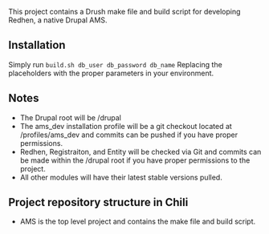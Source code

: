 This project contains a Drush make file and build script for developing Redhen, a native Drupal AMS.

## Installation
Simply run
` build.sh db_user db_password db_name `
Replacing the placeholders with the proper parameters in your environment.

## Notes
* The Drupal root will be /drupal
* The ams\_dev installation profile will be a git checkout located at /profiles/ams\_dev and commits can be pushed if you have proper permissions.
* Redhen, Registraiton, and Entity will be checked via Git and commits can be made within the /drupal root if you have proper permissions to the project.
* All other modules will have their latest stable versions pulled.

## Project repository structure in Chili
* AMS is the top level project and contains the make file and build script.